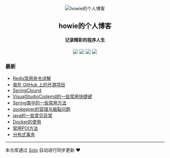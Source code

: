 <p align="center"><img alt="howie的个人博客" src="https://static.b3log.org/images/brand/solo-32.png"></p><h2 align="center">
howie的个人博客
</h2>

<h4 align="center">记录精彩的程序人生</h4>
<p align="center"><a title="howie的个人博客" target="_blank" href="https://github.com/howie404/solo-blog"><img src="https://img.shields.io/github/last-commit/howie404/solo-blog.svg?style=flat-square&color=FF9900"></a>
<a title="GitHub repo size in bytes" target="_blank" href="https://github.com/howie404/solo-blog"><img src="https://img.shields.io/github/repo-size/howie404/solo-blog.svg?style=flat-square"></a>
<a title="Solo Version" target="_blank" href="https://github.com/b3log/solo/releases"><img src="https://img.shields.io/badge/solo-3.6.0-f1e05a.svg?style=flat-square&color=blueviolet"></a>
<a title="Hits" target="_blank" href="https://github.com/b3log/hits"><img src="https://hits.b3log.org/howie404/solo-blog.svg"></a></p>

### 最新

* [Redis常用命令详解](https://blog.howie.top/articles/2019/11/08/1573181222364.html)
* [我在 GitHub 上的开源项目](https://blog.howie.top/my-github-repos)
* [SpringClound](https://blog.howie.top/articles/2019/09/16/1568624950149.html)
* [VisualStudioCodemd的一些常用快捷键](https://blog.howie.top/articles/2019/08/24/1566582658080.html)
* [Spring类中的一些常用方法](https://blog.howie.top/articles/2019/08/24/1566581445733.html)
* [zookeeper的容错与脑裂问题](https://blog.howie.top/articles/2019/07/22/1563777433197.html)
* [java的一些常见异常](https://blog.howie.top/articles/2019/07/10/1562751023589.html)
* [Docker的使用](https://blog.howie.top/articles/2019/06/29/1561778935539.html)
* [常用POI方法](https://blog.howie.top/articles/2019/06/28/1561659669887.html)
* [分布式事务](https://blog.howie.top/articles/2019/06/28/1561659215957.html)



---

本仓库通过 [Solo](https://github.com/b3log/solo) 自动进行同步更新 ❤️ 